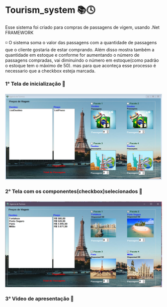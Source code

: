 # Tourism_system 📚🕓

 Esse sistema foi criado para compras de passagens de vigem, usando .Net FRAMEWORK

◽ O sistema soma o valor das passagens com a quantidade de passagens que o cliente gostaria de estar comprando. Além disso mostra também a quantidade em estoque e conforme for aumentando o número de passagens compradas, vai diminuindo o número em estoque(como padrão o estoque tem o máximo de 50). mas para que aconteça esse processo é necessario que a checkbox esteja marcada.

<h3>1° Tela de inicialização 📸<h3>

<img src="imagens/imgs_Tourism.1.png" alt="tela de inicialização">

<h3>2° Tela com os componentes(checkbox)selecionados 📸<h3>

<img src="imagens/imgs_Tourism.2.png" alt="tela com os componentes selecionados">

<h3>3° Video de apresentação 🎥<h3>
